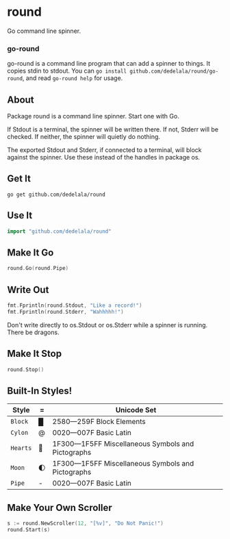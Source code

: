 # round
Go command line spinner.

### go-round
go-round is a command line program that can add a spinner to things. It copies
stdin to stdout. You can `go install github.com/dedelala/round/go-round`, and
read `go-round help` for usage.

## About
Package round is a command line spinner. Start one with Go.

If Stdout is a terminal, the spinner will be written there. If not, Stderr
will be checked. If neither, the spinner will quietly do nothing.

The exported Stdout and Stderr, if connected to a terminal, will block
against the spinner. Use these instead of the handles in package os.

## Get It
`go get github.com/dedelala/round`

## Use It
```go
import "github.com/dedelala/round"
```

## Make It Go
```go
round.Go(round.Pipe)
```

## Write Out
```go
fmt.Fprintln(round.Stdout, "Like a record!")
fmt.Fprintln(round.Stderr, "Wahhhhh!")
```
Don't write directly to os.Stdout or os.Stderr while a spinner is running. There be dragons.

## Make It Stop
```go
round.Stop()
```

## Built-In Styles!

Style    | =  | Unicode Set
---------|----|--------------
`Block`  | █  | 2580—259F Block Elements
`Cylon`  | @  | 0020—007F Basic Latin
`Hearts` | 💖 | 1F300—1F5FF Miscellaneous Symbols and Pictographs
`Moon`   | 🌓 | 1F300—1F5FF Miscellaneous Symbols and Pictographs
`Pipe`   | -  | 0020—007F Basic Latin

## Make Your Own Scroller

```go
s := round.NewScroller(12, "[%v]", "Do Not Panic!")
round.Start(s)
```
